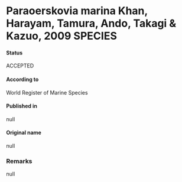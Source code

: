 Paraoerskovia marina Khan, Harayam, Tamura, Ando, Takagi & Kazuo, 2009 SPECIES
=======

#### Status
ACCEPTED

#### According to
World Register of Marine Species

#### Published in
null

#### Original name
null

### Remarks
null